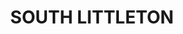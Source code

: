 ---
lastmod: '2025-04-06T06:05:20+00:00'
latitude: -33.50065259
layout: suburb
longitude: 150.1373195
postcode: '2790'
state: NSW
title: SOUTH LITTLETON
url: /nsw/south-littleton/
---